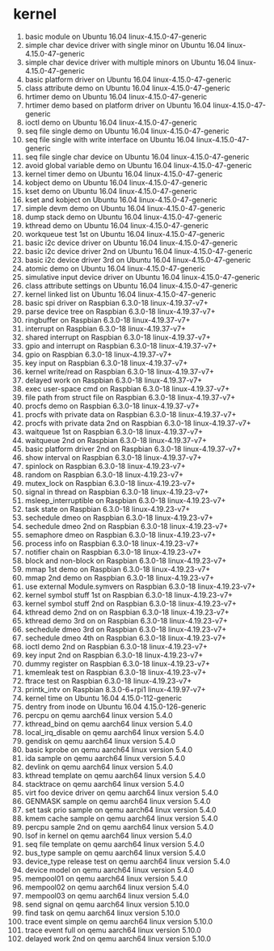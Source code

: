 # kernel

1. basic module on Ubuntu 16.04 linux-4.15.0-47-generic
2. simple char device driver with single minor on Ubuntu 16.04 linux-4.15.0-47-generic
3. simple char device driver with multiple minors on Ubuntu 16.04 linux-4.15.0-47-generic
4. basic platform driver on Ubuntu 16.04 linux-4.15.0-47-generic
5. class attribute demo on Ubuntu 16.04 linux-4.15.0-47-generic
6. hrtimer demo on Ubuntu 16.04 linux-4.15.0-47-generic
7. hrtimer demo based on platform driver on Ubuntu 16.04 linux-4.15.0-47-generic
8. ioctl demo on Ubuntu 16.04 linux-4.15.0-47-generic
9. seq file single demo on Ubuntu 16.04 linux-4.15.0-47-generic
10. seq file single with write interface on Ubuntu 16.04 linux-4.15.0-47-generic
11. seq file single char device on Ubuntu 16.04 linux-4.15.0-47-generic
12. avoid global variable demo on Ubuntu 16.04 linux-4.15.0-47-generic
13. kernel timer demo on Ubuntu 16.04 linux-4.15.0-47-generic
14. kobject demo on Ubuntu 16.04 linux-4.15.0-47-generic
15. kset demo on Ubuntu 16.04 linux-4.15.0-47-generic
16. kset and kobject on Ubuntu 16.04 linux-4.15.0-47-generic
17. simple devm demo on Ubuntu 16.04 linux-4.15.0-47-generic
18. dump stack demo on Ubuntu 16.04 linux-4.15.0-47-generic
19. kthread demo on Ubuntu 16.04 linux-4.15.0-47-generic
20. workqueue test 1st on Ubuntu 16.04 linux-4.15.0-47-generic
21. basic i2c device driver on Ubuntu 16.04 linux-4.15.0-47-generic
22. basic i2c device driver 2nd on Ubuntu 16.04 linux-4.15.0-47-generic
23. basic i2c device driver 3rd on Ubuntu 16.04 linux-4.15.0-47-generic
24. atomic demo on Ubuntu 16.04 linux-4.15.0-47-generic
25. simulative input device driver on Ubuntu 16.04 linux-4.15.0-47-generic
26. class attribute settings on Ubuntu 16.04 linux-4.15.0-47-generic
27. kernel linked list on Ubuntu 16.04 linux-4.15.0-47-generic
28. basic spi driver on Raspbian 6.3.0-18 linux-4.19.37-v7+
29. parse device tree on Raspbian 6.3.0-18 linux-4.19.37-v7+
30. ringbuffer on Raspbian 6.3.0-18 linux-4.19.37-v7+
31. interrupt on Raspbian 6.3.0-18 linux-4.19.37-v7+
32. shared interrupt on Raspbian 6.3.0-18 linux-4.19.37-v7+
33. gpio and interrupt on Raspbian 6.3.0-18 linux-4.19.37-v7+
34. gpio on Raspbian 6.3.0-18 linux-4.19.37-v7+
35. key input on Raspbian 6.3.0-18 linux-4.19.37-v7+
36. kernel write/read on Raspbian 6.3.0-18 linux-4.19.37-v7+
37. delayed work on Raspbian 6.3.0-18 linux-4.19.37-v7+
38. exec user-space cmd on Raspbian 6.3.0-18 linux-4.19.37-v7+
39. file path from struct file on Raspbian 6.3.0-18 linux-4.19.37-v7+
40. procfs demo on Raspbian 6.3.0-18 linux-4.19.37-v7+
41. procfs with private data on Raspbian 6.3.0-18 linux-4.19.37-v7+
42. procfs with private data 2nd on Raspbian 6.3.0-18 linux-4.19.37-v7+
43. waitqueue 1st on Raspbian 6.3.0-18 linux-4.19.37-v7+
44. waitqueue 2nd on Raspbian 6.3.0-18 linux-4.19.37-v7+
45. basic platform driver 2nd on Raspbian 6.3.0-18 linux-4.19.37-v7+
46. show interval on Raspbian 6.3.0-18 linux-4.19.37-v7+
47. spinlock on Raspbian 6.3.0-18 linux-4.19.23-v7+
48. random on Raspbian 6.3.0-18 linux-4.19.23-v7+
49. mutex_lock on Raspbian 6.3.0-18 linux-4.19.23-v7+
50. signal in thread on Raspbian 6.3.0-18 linux-4.19.23-v7+
51. msleep_interruptible on Raspbian 6.3.0-18 linux-4.19.23-v7+
52. task state on Raspbian 6.3.0-18 linux-4.19.23-v7+
53. sechedule dmeo on Raspbian 6.3.0-18 linux-4.19.23-v7+
54. sechedule dmeo 2nd on Raspbian 6.3.0-18 linux-4.19.23-v7+
55. semaphore dmeo on Raspbian 6.3.0-18 linux-4.19.23-v7+
56. process info on Raspbian 6.3.0-18 linux-4.19.23-v7+
57. notifier chain on Raspbian 6.3.0-18 linux-4.19.23-v7+
58. block and non-block on Raspbian 6.3.0-18 linux-4.19.23-v7+
59. mmap 1st demo on Raspbian 6.3.0-18 linux-4.19.23-v7+
60. mmap 2nd demo on Raspbian 6.3.0-18 linux-4.19.23-v7+
61. use external Module.symvers on Raspbian 6.3.0-18 linux-4.19.23-v7+
62. kernel symbol stuff 1st on Raspbian 6.3.0-18 linux-4.19.23-v7+
63. kernel symbol stuff 2nd on Raspbian 6.3.0-18 linux-4.19.23-v7+
64. kthread demo 2nd on on Raspbian 6.3.0-18 linux-4.19.23-v7+
65. kthread demo 3rd on on Raspbian 6.3.0-18 linux-4.19.23-v7+
66. sechedule dmeo 3rd on Raspbian 6.3.0-18 linux-4.19.23-v7+
67. sechedule dmeo 4th on Raspbian 6.3.0-18 linux-4.19.23-v7+
68. ioctl demo 2nd on Raspbian 6.3.0-18 linux-4.19.23-v7+
69. key input 2nd on Raspbian 6.3.0-18 linux-4.19.23-v7+
70. dummy register on Raspbian 6.3.0-18 linux-4.19.23-v7+
71. kmemleak test on Raspbian 6.3.0-18 linux-4.19.23-v7+
72. ftrace test on Raspbian 6.3.0-18 linux-4.19.23-v7+
73. printk_intv on Raspbian 8.3.0-6+rpi1 linux-4.19.97-v7+
74. kernel time on Ubuntu 16.04 4.15.0-112-generic
75. dentry from inode on Ubuntu 16.04 4.15.0-126-generic
76. percpu on qemu aarch64 linux version 5.4.0
77. kthread_bind on qemu aarch64 linux version 5.4.0
78. local_irq_disable on qemu aarch64 linux version 5.4.0
79. gendisk on qemu aarch64 linux version 5.4.0
80. basic kprobe on qemu aarch64 linux version 5.4.0
81. ida sample on qemu aarch64 linux version 5.4.0
82. devlink on qemu aarch64 linux version 5.4.0
83. kthread template on qemu aarch64 linux version 5.4.0
84. stacktrace on qemu aarch64 linux version 5.4.0
85. virt foo device driver on qemu aarch64 linux version 5.4.0
86. GENMASK sample on qemu aarch64 linux version 5.4.0
87. set task prio sample on qemu aarch64 linux version 5.4.0
88. kmem cache sample on qemu aarch64 linux version 5.4.0
89. percpu sample 2nd on qemu aarch64 linux version 5.4.0
90. lsof in kernel on qemu aarch64 linux version 5.4.0
91. seq file template on qemu aarch64 linux version 5.4.0
92. bus_type sample on qemu aarch64 linux version 5.4.0
93. device_type release test on qemu aarch64 linux version 5.4.0
94. device model on qemu aarch64 linux version 5.4.0
95. mempool01 on qemu aarch64 linux version 5.4.0
96. mempool02 on qemu aarch64 linux version 5.4.0
97. mempool03 on qemu aarch64 linux version 5.4.0
98. send signal on qemu aarch64 linux version 5.10.0
99. find task on qemu aarch64 linux version 5.10.0
100. trace event simple on qemu aarch64 linux version 5.10.0
101. trace event full on qemu aarch64 linux version 5.10.0
102. delayed work 2nd on qemu aarch64 linux version 5.10.0
